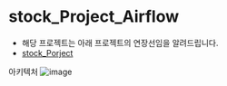 # stock_Project_Airflow

- 해당 프로젝트는 아래 프로젝트의 연장선임을 알려드립니다.
- [stock_Porject](https://github.com/kdk0411/stock_Project)

아키텍처
![image](https://github.com/user-attachments/assets/fc9b8e1c-771b-4fa1-8263-598ce3a742d4)
